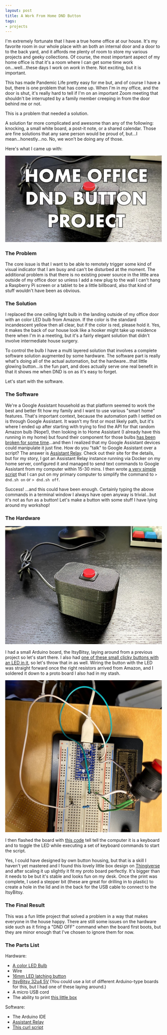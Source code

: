 ```yaml
---
layout: post
title: A Work From Home DND Button
tags:
- projects
---
```


I'm extremely fortunate that I have a true home office at our house. It's my favorite room in our whole place with an both an internal door and a door to to the back yard, and it affords me plenty of room to store my various projects and geeky collections. Of course, the most important aspect of my home office is that it's a room where I can get some time work on...well...these days I work on _work_ in there. Not exciting, but it is important.

This has made Pandemic Life pretty easy for me but, and of course I have a but, there is one problem that has come up. When I'm in my office, and the door is shut, it's really hard to tell if I'm on an important Zoom meeting that shouldn't be interrupted by a family member creeping in from the door behind me or not.

This is a problem that needed a solution.

A solution far more complicated and awesome than any of the following: knocking, a small white board, a post-it note, or a shared calendar. Those are fine solutions that any sane person would be proud of, but...I mean...honestly...no. No, we won't be doing any of those.

Here's what I came up with:

[![Demo Video](/public/images/dnd_button_video.jpg)](https://youtu.be/qXXsyncw0hE)

### The Problem

The core issue is that I want to be able to remotely trigger some kind of visual indicator that I am busy and can't be disturbed at the moment. The additional problem is that there is no existing power source in the little area outside of my office door so unless I add a new plug to the wall I can't hang a Raspberry Pi screen or a tablet to be a little billboard, also that kind of stuff wouldn't have been as obvious.

### The Solution

I replaced the one ceiling light bulb in the landing outside of my office door with an color LED bulb from Amazon. If the color is the standard incandescent yellow then all clear, but if the color is red, please hold it. Yes, it makes the back of our house look like a hooker might take up residence there when I'm in a meeting, but it's a fairly elegant solution that didn't involve intermediate house surgery.

To control the bulb I have a multi layered solution that involves a complete software solution augmented by some hardware. The software part is really what's doing all of the actual automation, but the hardware...that little glowing button...is the fun part, and does actually serve one real benefit in that it shows me when DND is on as it's easy to forget.

Let's start with the software.

### The Software

We're a Google Assistant household as that platform seemed to work the best and better fit how my family and I want to use various "smart home" features. That's important context, because the automation path I settled on is through Google Assistant. It wasn't my first or most likely path, but it's where I ended up after starting with trying to find the API for that random Amazon bulb (Nope!), then looking in to Home Assistant (I already have this running in my home) but found their component for those bulbs [has been broken for some time](https://community.home-assistant.io/t/sudden-problems-with-tuya-smart-life-lights/155847/44)...and then I realized that my Google Assistant devices could manipulate it just fine. How do you "talk" to Google Assistant over a script? The answer is [Assistant Relay](https://greghesp.github.io/assistant-relay/). Check out their site for the details, but for my story, I got an Assistant Relay instance running via Docker on my home server, configured it and managed to send text commands to Google Assistant from my computer within 15-30 mins. I then wrote [a very simple script](https://gist.githubusercontent.com/mikeflynn/3b7885d5c74040ead2693d18785916f3/raw/3e4147f0f9fcb1a7e439c345a906525c63f9283f/dnd.sh) that I can put on my primary computer to simplify the command to `> dnd.sh on` or `> dnd.sh off`.

Success! ...and this could have been enough. Certainly typing the above commands in a terminal window I always have open anyway is trivial...but it's not as fun as a button! Let's make a button with some stuff I have lying around my workshop!

### The Hardware

![Final Button](/public/images/dnd_button_final.jpg)

I had a small Arduino board, the ItsyBitsy, laying around from a previous project so let's start there. I also had [one of these small clicky buttons with an LED in it](https://www.adafruit.com/product/1442), so let's throw that in as well. Wiring the button with the LED was straight forward once the right resistors arrived from Amazon, and I soldered it down to a proto board I also had in my stash.

![Button Wiring on Bread Board](/public/images/dnd_button_wiring.jpg)

I then flashed the board with [this code](https://gist.github.com/mikeflynn/7152549417f26e8c7a5d3cc23822b66e) tell tell the computer it is a keyboard and to toggle the LED while executing a set of keyboard commands to start the script.

Yes, I could have designed by own button housing, but that is a skill I haven't yet mastered and I found this lovely little box design on [Thingiverse](https://www.thingiverse.com/thing:2034318) and after scaling it up slightly it fit my proto board perfectly. It's bigger than it needs to be but it's stable and looks fun on my desk. Once the print was complete, I used a stepper bit (these are great for drilling in to plastic) to create a hole in the lid and in the back for the USB cable to connect to the ItsyBitsy.

### The Final Result

This was a fun little project that solved a problem in a way that makes everyone in the house happy. There are still some issues on the hardware side such as it firing a "DND OFF" command when the board first boots, but they are minor enough that I've chosen to ignore them for now.

### The Parts List

Hardware:

* [A color LED Bulb](https://www.amazon.com/gp/product/B07GR2N11V/ref=ppx_yo_dt_b_search_asin_title?ie=UTF8&psc=1)
* Wire
* [16mm LED latching button](https://www.adafruit.com/product/1442)
* [ItsyBitsy 32u4 5V](https://www.adafruit.com/product/3677) (You could use a lot of different Arduino-type boards for this, but I had one of these laying around.)
* A micro USB cord
* The ability to print [this little box](https://www.thingiverse.com/thing:2034318)

Software:

* The Arduino IDE
* [Assistant Relay](https://greghesp.github.io/assistant-relay/)
* [This curl script](https://gist.githubusercontent.com/mikeflynn/3b7885d5c74040ead2693d18785916f3/raw/3e4147f0f9fcb1a7e439c345a906525c63f9283f/dnd.sh)
